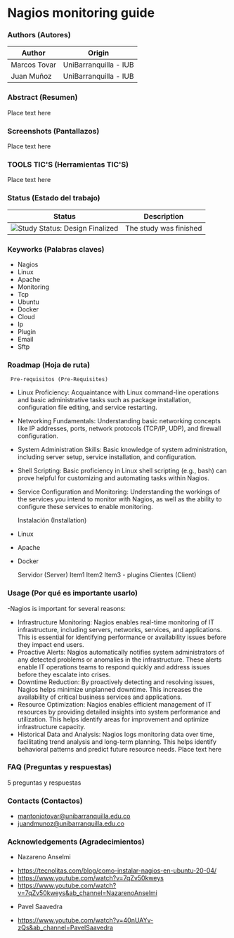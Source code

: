 Nagios monitoring guide
=================

### Authors (Autores)

| Author                | Origin                               |
| --------------------- | ------------------------------------ |
| Marcos Tovar          | UniBarranquilla - IUB                |
| Juan Muñoz            | UniBarranquilla - IUB                |

### Abstract (Resumen)

Place text here

### Screenshots (Pantallazos)

Place text here

### TOOLS TIC'S (Herramientas TIC'S)

Place text here

### Status (Estado del trabajo)

| Status            | Description                          |
| ----------------- | ------------------------------------ |
| <img src="https://img.shields.io/badge/Study%20Status-Design%20Finalized-brightgreen.svg" alt="Study Status: Design Finalized"> | The study was finished | 

### Keyworks (Palabras claves)
   * Nagios
   * Linux
   * Apache
   * Monitoring
   * Tcp
   * Ubuntu
   * Docker
   * Cloud
   * Ip
   * Plugin
   * Email
   * Sftp

### Roadmap (Hoja de ruta)

	 Pre-requisitos (Pre-Requisites)
  * Linux Proficiency: Acquaintance with Linux command-line operations and basic administrative tasks such as package installation, configuration file editing, and service restarting.
  * Networking Fundamentals: Understanding basic networking concepts like IP addresses, ports, network protocols (TCP/IP, UDP), and firewall configuration.
  * System Administration Skills: Basic knowledge of system administration, including server setup, service installation, and configuration.
  * Shell Scripting: Basic proficiency in Linux shell scripting (e.g., bash) can prove helpful for customizing and automating tasks within Nagios.
  * Service Configuration and Monitoring: Understanding the workings of the services you intend to monitor with Nagios, as well as the ability to configure these services to enable monitoring.

	 Instalación (Installation)
  * Linux
  * Apache
  * Docker
    
    Servidor (Server)
		Item1
		Item2
		Item3 - plugins 
   Clientes (Client)

### Usage (Por qué es importante usarlo)
-Nagios is important for several reasons:

 * Infrastructure Monitoring: Nagios enables real-time monitoring of IT infrastructure, including servers, networks, services, and applications. This is essential for identifying performance 
   or availability issues before they impact end users.
 * Proactive Alerts: Nagios automatically notifies system administrators of any detected problems or anomalies in the infrastructure. These alerts enable IT operations teams to respond quickly 
   and address issues before they escalate into crises.
 * Downtime Reduction: By proactively detecting and resolving issues, Nagios helps minimize unplanned downtime. This increases the availability of critical business services and applications.
 * Resource Optimization: Nagios enables efficient management of IT resources by providing detailed insights into system performance and utilization. This helps identify areas for improvement 
   and optimize infrastructure capacity.
 * Historical Data and Analysis: Nagios logs monitoring data over time, facilitating trend analysis and long-term planning. This helps identify behavioral patterns and predict future resource 
   needs.
Place text here

### FAQ (Preguntas y respuestas)

5 preguntas y respuestas

### Contacts (Contactos)
 * mantoniotovar@unibarranquilla.edu.co
 * juandmunoz@unibarranquilla.edu.co

### Acknowledgements (Agradecimientos)
 - Nazareno Anselmi
 * https://tecnolitas.com/blog/como-instalar-nagios-en-ubuntu-20-04/
 * https://www.youtube.com/watch?v=7qZv50kweys
 * https://www.youtube.com/watch?v=7qZv50kweys&ab_channel=NazarenoAnselmi
 - Pavel Saavedra
 * https://www.youtube.com/watch?v=40nUAYv-zQs&ab_channel=PavelSaavedra

